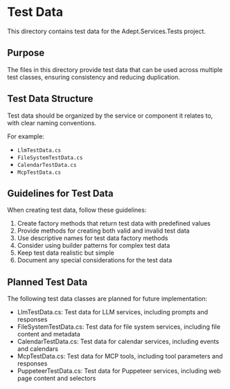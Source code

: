 # Test Data

This directory contains test data for the Adept.Services.Tests project.

## Purpose

The files in this directory provide test data that can be used across multiple test classes, ensuring consistency and reducing duplication.

## Test Data Structure

Test data should be organized by the service or component it relates to, with clear naming conventions.

For example:
- `LlmTestData.cs`
- `FileSystemTestData.cs`
- `CalendarTestData.cs`
- `McpTestData.cs`

## Guidelines for Test Data

When creating test data, follow these guidelines:

1. Create factory methods that return test data with predefined values
2. Provide methods for creating both valid and invalid test data
3. Use descriptive names for test data factory methods
4. Consider using builder patterns for complex test data
5. Keep test data realistic but simple
6. Document any special considerations for the test data

## Planned Test Data

The following test data classes are planned for future implementation:

- LlmTestData.cs: Test data for LLM services, including prompts and responses
- FileSystemTestData.cs: Test data for file system services, including file content and metadata
- CalendarTestData.cs: Test data for calendar services, including events and calendars
- McpTestData.cs: Test data for MCP tools, including tool parameters and responses
- PuppeteerTestData.cs: Test data for Puppeteer services, including web page content and selectors

